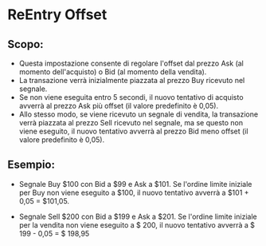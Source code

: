 # **ReEntry Offset**

## Scopo: 

- Questa impostazione consente di regolare l'offset dal prezzo Ask (al momento dell'acquisto) o Bid (al momento della vendita). 
- La transazione verrà inizialmente piazzata al prezzo Buy ricevuto nel segnale. 
- Se non viene eseguita entro 5 secondi, il nuovo tentativo di acquisto avverrà al prezzo Ask più offset (il valore predefinito è 0,05). 
- Allo stesso modo, se viene ricevuto un segnale di vendita, la transazione verrà piazzata al prezzo Sell ricevuto nel segnale, ma se questo non viene eseguito, il nuovo tentativo avverrà al prezzo Bid meno offset (il valore predefinito è 0,05).

## Esempio:

- Segnale Buy $100 con Bid a $99 e Ask a $101. Se l'ordine limite iniziale per Buy non viene eseguito a $100, il nuovo tentativo avverrà a $101 + 0,05 = $101,05.

- Segnale Sell $200 con Bid a $199 e Ask a $201. Se l'ordine limite iniziale per la vendita non viene eseguito a $ 200, il nuovo tentativo avverrà a $ 199 - 0,05 = $ 198,95

